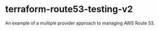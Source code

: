 # terraform-route53-testing-v2
An example of a multiple provider approach to managing AWS Route 53.
